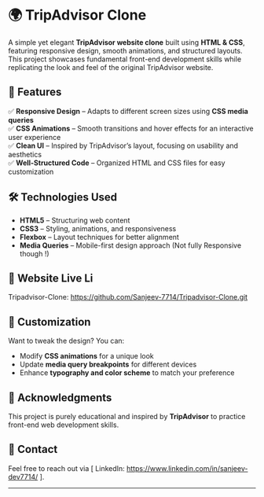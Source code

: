# 🌍 TripAdvisor Clone  

A simple yet elegant **TripAdvisor website clone** built using **HTML & CSS**, featuring responsive design, smooth animations, and structured layouts. This project showcases fundamental front-end development skills while replicating the look and feel of the original TripAdvisor website.  

## 🚀 Features  

✅ **Responsive Design** – Adapts to different screen sizes using **CSS media queries**  
✅ **CSS Animations** – Smooth transitions and hover effects for an interactive user experience  
✅ **Clean UI** – Inspired by TripAdvisor’s layout, focusing on usability and aesthetics  
✅ **Well-Structured Code** – Organized HTML and CSS files for easy customization  

## 🛠 Technologies Used  

- **HTML5** – Structuring web content  
- **CSS3** – Styling, animations, and responsiveness  
- **Flexbox** – Layout techniques for better alignment  
- **Media Queries** – Mobile-first design approach (Not fully Responsive though !)

## 🎯 Website Live Li

Tripadvisor-Clone: https://github.com/Sanjeev-7714/Tripadvisor-Clone.git

## 🎨 Customization  

Want to tweak the design? You can:  
- Modify **CSS animations** for a unique look  
- Update **media query breakpoints** for different devices  
- Enhance **typography and color scheme** to match your preference  

## 📢 Acknowledgments  

This project is purely educational and inspired by **TripAdvisor** to practice front-end web development skills.  

## 📩 Contact

Feel free to reach out via [ LinkedIn: https://www.linkedin.com/in/sanjeev-dev7714/ ].  

---